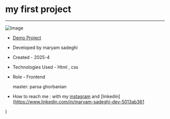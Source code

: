 # my first project
-----------------------------


![Image](https://github.com/user-attachments/assets/7b3c8cab-0481-4605-82ef-68b03e97ce6f)

- [Demo Project](https://maryambanoo-sadeghi-dev.github.io/web-24/)

- Developed by maryam sadeghi

- Created - 2025-4

- Technologies Used - Html , css

- Role - Frontend

  master: parsa ghorbanian

- How to reach me : with my [instagram](https://www.instagram.com/maryambanoo.sadeghi.dev) and [linkedin](https://www.linkedin.com/in/maryam-sadeghi-dev-5013ab361

)
